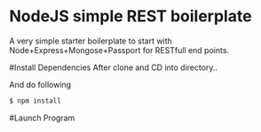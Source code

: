 # NodeJS simple REST boilerplate

A very simple starter boilerplate to start with Node+Express+Mongose+Passport for RESTfull end points.

#Install Dependencies
  After clone and CD into directory..
  
  And do following

  ```bash
  $ npm install
  ```
#Launch Program
